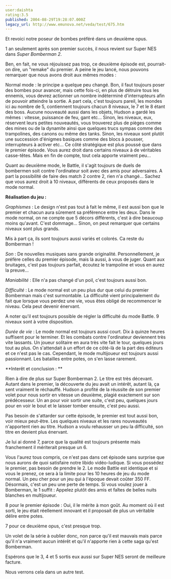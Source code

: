 ```yaml
---
user:daishta
rating:3.5
published: 2004-08-29T19:28:07.000Z
legacy_url: http://www.emunova.net/veda/test/675.htm
---
```

Et revoici notre poseur de bombes préféré dans un deuxième opus.   

1 an seulement après son premier succès, il nous revient sur Super NES dans _Super Bomberman 2_.   

  

  

Ben, en fait, ne vous réjouissez pas trop, ce deuxième épisode est, pourrait-on dire, un "remake" du premier. A peine le jeu lancé, nous pouvons remarquer que nous avons droit aux mêmes modes :  

Normal mode : le principe a quelque peu changé. Bon, il faut toujours poser des bombes pour avancer, mais cette fois-ci, en plus de détruire tous les ennemis, vous devrez actionner un nombre indéterminé d'interrupteurs afin de pouvoir atteindre la sortie. A part cela, c'est toujours pareil, les mondes ici au nombre de 5, contiennent toujours chacun 8 niveaux, le 7 et le 8 étant des boss. Aucune nouveauté aussi dans les objets, Hudson a gardé les mêmes : vitesse, puissance de feu, gant etc... Sinon, les niveaux, eux, réservent leurs petites nouveautés, vous trouverez plus de pièges comme des mines ou de la dynamite ainsi que quelques trucs sympas comme des trampolines, des canons ou même des tanks. Sinon, les niveaux sont plutôt une succession d'énigmes basiques comme des blocs à pousser, interrupteurs à activer etc... Ce côté stratégique est plus poussé que dans le premier épisode. Vous aurez droit dans certains niveaux à de véritables casse-têtes. Mais en fin de compte, tout cela apporte vraiment peu...   

  

Quant au deuxième mode, le Battle, il s'agit toujours de duels de bombermen soit contre l'ordinateur soit avec des amis pour adversaires. A part la possibilité de faire des match 2 contre 2, rien n'a changé... Sachez que vous aurez droit à 10 niveaux, différents de ceux proposés dans le mode normal.  

  

**Réalisation du jeu :**  

_Graphismes_ : Le design n'est pas tout à fait le même, il est aussi bon que le premier et chacun aura sûrement sa préférence entre les deux. Dans le mode normal, on ne compte que 5 décors différents, c'est à dire beaucoup moins qu'avant. C'est dommage... Sinon, on peut remarquer que certains niveaux sont plus grands.  

Mis à part ça, ils sont toujours aussi variés et colorés. Ca reste du Bomberman !   

_Son_ : De nouvelles musiques sans grande originalité. Personnellement, je préfère celles du premier épisode, mais là aussi, à vous de juger. Quant aux bruitages, c'est pas toujours parfait, écoutez le trampoline et vous en aurez la preuve...  

_Maniabilité_ : Elle n'a pas changé d'un poil, c'est toujours aussi bon.  

_Difficulté_ : Le mode normal est un peu plus dur que celui du premier Bomberman mais c'est surmontable. La difficulté vient principalement du fait que lorsque vous perdez une vie, vous êtes obligé de recommencer le niveau. Cela peut devenir énervant.   

A noter qu'il est toujours possible de régler la difficulté du mode Battle. 9 niveaux sont à votre disposition.  

_Durée de vie_ : Le mode normal est toujours aussi court. Dix à quinze heures suffisent pour le terminer. Et les combats contre l'ordinateur deviennent très vite lassants. Un joueur solitaire en aura très vite fait le tour, quelques jours tout au plus. On s'attendait à un effort de ce côté-là de la part des éditeurs et ce n'est pas le cas. Cependant, le mode multijoueur est toujours aussi passionnant. Les batailles entre potes, on s'en lasse rarement.  

  

**Interêt et conclusion : **  

Rien à dire de plus sur Super Bomberman 2\. Le titre est très décevant. Autant dans le premier, la découverte du jeu avait un intérêt, autant là, ça sent vraiment le réchauffé. Hudson a profité de la réussite de son premier volet pour nous sortir en vitesse un deuxième, plagié exactement sur son prédécesseur. Un an pour voir sortir une suite, c'est peu, quelques jours pour en voir le bout et le laisser tomber ensuite, c'est peu aussi.  

Pas besoin de s'attarder sur cette épisode, le premier est tout aussi bon, voir mieux peut-être. Les quelques niveaux et les rares nouveautés n'apportent rien au titre. Hudson a voulu rehausser un peu la difficulté, son titre en devient plus énervant.   

Je lui ai donné 7, parce que la qualité est toujours présente mais franchement il mériterait presque un 6\.   

Vous l'aurez tous compris, ce n'est pas dans cet épisode sans surprise que nous aurons de quoi satisfaire notre libido vidéo-ludique. Si vous possédez le premier, pas besoin de prendre le 2\. Le mode Battle est identique et si vous le prenez, ce sera à la limite pour les 10 heures de jeu du mode normal. Un peu cher pour un jeu qui à l'époque devait coûter 350 FF. Désormais, c'est un peu une perte de temps. Si vous voulez jouer à Bomberman, le 1 suffit : Appelez plutôt des amis et faîtes de belles nuits blanches en multijoueur.   

8 pour le premier épisode : Oui, il le mérite à mon goût. Au moment où il est sorti, le jeu était réellement innovant et il proposait de plus un véritable délire entre potes.  

7 pour ce deuxième opus, c'est presque trop.  

Un volet de la série à oublier donc, non parce qu'il est mauvais mais parce qu'il n'a vraiment aucun intérêt et qu'il n'apporte rien à cette saga qu'est Bomberman.  

Espérons que le 3, 4 et 5 sortis eux aussi sur Super NES seront de meilleure facture.  

Nous verrons cela dans un autre test.